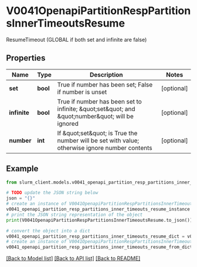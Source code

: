 # V0041OpenapiPartitionRespPartitionsInnerTimeoutsResume

ResumeTimeout (GLOBAL if both set and infinite are false)

## Properties

Name | Type | Description | Notes
------------ | ------------- | ------------- | -------------
**set** | **bool** | True if number has been set; False if number is unset | [optional] 
**infinite** | **bool** | True if number has been set to infinite; \&quot;set\&quot; and \&quot;number\&quot; will be ignored | [optional] 
**number** | **int** | If \&quot;set\&quot; is True the number will be set with value; otherwise ignore number contents | [optional] 

## Example

```python
from slurm_client.models.v0041_openapi_partition_resp_partitions_inner_timeouts_resume import V0041OpenapiPartitionRespPartitionsInnerTimeoutsResume

# TODO update the JSON string below
json = "{}"
# create an instance of V0041OpenapiPartitionRespPartitionsInnerTimeoutsResume from a JSON string
v0041_openapi_partition_resp_partitions_inner_timeouts_resume_instance = V0041OpenapiPartitionRespPartitionsInnerTimeoutsResume.from_json(json)
# print the JSON string representation of the object
print(V0041OpenapiPartitionRespPartitionsInnerTimeoutsResume.to_json())

# convert the object into a dict
v0041_openapi_partition_resp_partitions_inner_timeouts_resume_dict = v0041_openapi_partition_resp_partitions_inner_timeouts_resume_instance.to_dict()
# create an instance of V0041OpenapiPartitionRespPartitionsInnerTimeoutsResume from a dict
v0041_openapi_partition_resp_partitions_inner_timeouts_resume_from_dict = V0041OpenapiPartitionRespPartitionsInnerTimeoutsResume.from_dict(v0041_openapi_partition_resp_partitions_inner_timeouts_resume_dict)
```
[[Back to Model list]](../README.md#documentation-for-models) [[Back to API list]](../README.md#documentation-for-api-endpoints) [[Back to README]](../README.md)


